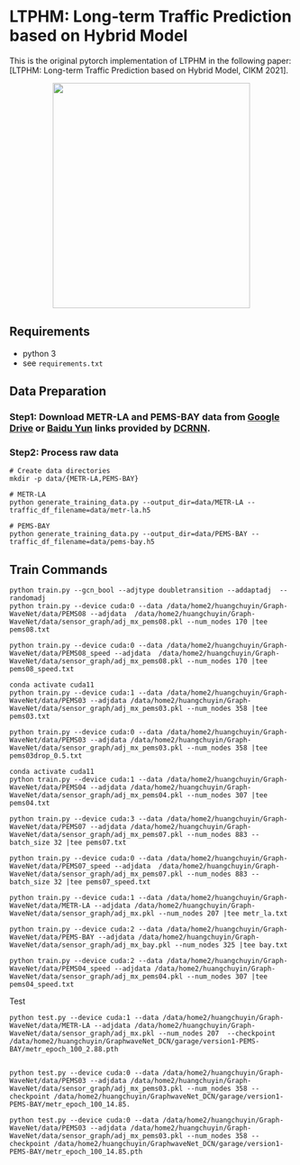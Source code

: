 # LTPHM: Long-term Traffic Prediction based on Hybrid Model

This is the original pytorch implementation of LTPHM in the following paper: 
[LTPHM: Long-term Traffic Prediction based on Hybrid Model, CIKM 2021].


<p align="center">
  <img width="350" height="400" src=./fig/model.png>
</p>

## Requirements
- python 3
- see `requirements.txt`


## Data Preparation

### Step1: Download METR-LA and PEMS-BAY data from [Google Drive](https://drive.google.com/open?id=10FOTa6HXPqX8Pf5WRoRwcFnW9BrNZEIX) or [Baidu Yun](https://pan.baidu.com/s/14Yy9isAIZYdU__OYEQGa_g) links provided by [DCRNN](https://github.com/liyaguang/DCRNN).

### Step2: Process raw data 

```
# Create data directories
mkdir -p data/{METR-LA,PEMS-BAY}

# METR-LA
python generate_training_data.py --output_dir=data/METR-LA --traffic_df_filename=data/metr-la.h5

# PEMS-BAY
python generate_training_data.py --output_dir=data/PEMS-BAY --traffic_df_filename=data/pems-bay.h5

```
## Train Commands

```
python train.py --gcn_bool --adjtype doubletransition --addaptadj  --randomadj
python train.py --device cuda:0 --data /data/home2/huangchuyin/Graph-WaveNet/data/PEMS08 --adjdata  /data/home2/huangchuyin/Graph-WaveNet/data/sensor_graph/adj_mx_pems08.pkl --num_nodes 170 |tee pems08.txt

python train.py --device cuda:0 --data /data/home2/huangchuyin/Graph-WaveNet/data/PEMS08_speed --adjdata  /data/home2/huangchuyin/Graph-WaveNet/data/sensor_graph/adj_mx_pems08.pkl --num_nodes 170 |tee pems08_speed.txt

conda activate cuda11
python train.py --device cuda:1 --data /data/home2/huangchuyin/Graph-WaveNet/data/PEMS03 --adjdata /data/home2/huangchuyin/Graph-WaveNet/data/sensor_graph/adj_mx_pems03.pkl --num_nodes 358 |tee pems03.txt

python train.py --device cuda:0 --data /data/home2/huangchuyin/Graph-WaveNet/data/PEMS03 --adjdata /data/home2/huangchuyin/Graph-WaveNet/data/sensor_graph/adj_mx_pems03.pkl --num_nodes 358 |tee pems03drop_0.5.txt

conda activate cuda11
python train.py --device cuda:1 --data /data/home2/huangchuyin/Graph-WaveNet/data/PEMS04 --adjdata /data/home2/huangchuyin/Graph-WaveNet/data/sensor_graph/adj_mx_pems04.pkl --num_nodes 307 |tee pems04.txt

python train.py --device cuda:3 --data /data/home2/huangchuyin/Graph-WaveNet/data/PEMS07 --adjdata /data/home2/huangchuyin/Graph-WaveNet/data/sensor_graph/adj_mx_pems07.pkl --num_nodes 883 --batch_size 32 |tee pems07.txt

python train.py --device cuda:0 --data /data/home2/huangchuyin/Graph-WaveNet/data/PEMS07_speed --adjdata  /data/home2/huangchuyin/Graph-WaveNet/data/sensor_graph/adj_mx_pems07.pkl --num_nodes 883 --batch_size 32 |tee pems07_speed.txt

python train.py --device cuda:1 --data /data/home2/huangchuyin/Graph-WaveNet/data/METR-LA --adjdata /data/home2/huangchuyin/Graph-WaveNet/data/sensor_graph/adj_mx.pkl --num_nodes 207 |tee metr_la.txt

python train.py --device cuda:2 --data /data/home2/huangchuyin/Graph-WaveNet/data/PEMS-BAY --adjdata /data/home2/huangchuyin/Graph-WaveNet/data/sensor_graph/adj_mx_bay.pkl --num_nodes 325 |tee bay.txt

python train.py --device cuda:2 --data /data/home2/huangchuyin/Graph-WaveNet/data/PEMS04_speed --adjdata /data/home2/huangchuyin/Graph-WaveNet/data/sensor_graph/adj_mx_pems04.pkl --num_nodes 307 |tee pems04_speed.txt
```
Test
```
python test.py --device cuda:1 --data /data/home2/huangchuyin/Graph-WaveNet/data/METR-LA --adjdata /data/home2/huangchuyin/Graph-WaveNet/data/sensor_graph/adj_mx.pkl --num_nodes 207  --checkpoint /data/home2/huangchuyin/GraphwaveNet_DCN/garage/version1-PEMS-BAY/metr_epoch_100_2.88.pth


python test.py --device cuda:0 --data /data/home2/huangchuyin/Graph-WaveNet/data/PEMS03 --adjdata /data/home2/huangchuyin/Graph-WaveNet/data/sensor_graph/adj_mx_pems03.pkl --num_nodes 358 --checkpoint /data/home2/huangchuyin/GraphwaveNet_DCN/garage/version1-PEMS-BAY/metr_epoch_100_14.85.

python test.py --device cuda:0 --data /data/home2/huangchuyin/Graph-WaveNet/data/PEMS03 --adjdata /data/home2/huangchuyin/Graph-WaveNet/data/sensor_graph/adj_mx_pems03.pkl --num_nodes 358 --checkpoint /data/home2/huangchuyin/GraphwaveNet_DCN/garage/version1-PEMS-BAY/metr_epoch_100_14.85.pth

